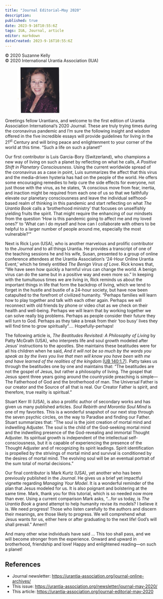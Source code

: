 ```yaml
---
title: "Journal Editorial—May 2020"
description: 
published: true
date: 2023-9-16T10:55:6Z
tags: IUA, Journal, article
editor: markdown
dateCreated: 2023-9-16T10:55:6Z
---
```


<p class="v-card v-sheet theme--light gray lighten-3 px-2">© 2020 Suzanne Kelly<br>© 2020 International Urantia Association (IUA)</p>

<figure id="Figure_1" class="image urantiapedia image-style-align-left">
<img src="../../../image/article/IUA_Journal/Suzanne-Kelly-recent-150x150.jpg">
</figure>

Greetings fellow Urantians, and welcome to the first edition of Urantia Association International’s 2020 Journal. These are truly trying times during the coronavirus pandemic and I’m sure the following insight and wisdom offered in the five incredible essays will provide guidelines for living in the 21<sup>st</sup> Century and will bring peace and enlightenment to your corner of the world at this time. “Such a life on such a planet!”

Our first contributor is Luis Garcia-Bory (Switzerland), who champions a new way of living on such a planet by reflecting on what he calls, _A Positive Shift in Planetary Consciousness_. Using the current worldwide spread of the coronavirus as a case in point, Luis summarizes the affect that this virus and the media-driven hysteria has had on the people of the world. He offers some encouraging remedies to help cure the side effects for everyone, not just those with the virus, as he states, “A conscious move from fear, inertia, and inaction might be required from each one of us so that we faithfully elevate our planetary consciousness and leave the individual selfhood-based realm of thinking in this pandemic and start reflecting on what _The Urantia Book_ calls a ‘brotherhood ministry’ that focuses on unselfishly yielding fruits the spirit. That might require the enhancing of our mindsets from the question ‘How is this pandemic going to affect me and my loved ones?’ to ‘What can I do myself and how can I collaborate with others to be helpful to a larger number of people around me, especially the most vulnerable?’”

Next is Rick Lyon (USA), who is another marvelous and prolific contributor to the _Journal_ and to all things Urantia. He provides a transcript of one of the teaching sessions he and his wife, Susan, presented to a group of online conference attendees at the Urantia Association’s ‘24-Hour Online Urantia Event,’ which he timely entitled _The Benign Virus of Love_. Rick knows that, “We have seen how quickly a harmful virus can change the world. A benign virus can do the same but in a positive way and even more so.” In keeping with the tumultuous times we are living in, Rick reminds us about the important things in life that form the backdrop of living, which we tend to forget in the hustle and bustle of a 24-hour society, but have now been catapulted to the forefront of civilized humanity. “Perhaps families will learn how to play together and talk with each other again. Perhaps we will reconnect with old friends by phone or video chat as we check on their health and well-being. Perhaps we will learn that by working together we can solve really big problems. Perhaps as people consider their future they will turn to God. Perhaps as they take a break from their ‘too busy’ lives they will find time to grow spiritually”.… Hopefully-perhaps!

The following article is, _The Beatitudes Revisited: A Philosophy of Living_ by Patty McGrath (USA), who interprets life and soul growth modeled after Jesus’ instructions to the apostles. She maintains these beatitudes were for all his children when he said, _And it will not be so much by the words you speak as by the lives you live that men will know you have been with me and have learned of the realities of the kingdom_ [[UB 140:1.7](/en/The_Urantia_Book/140#p1_7)]. Patty takes us through the beatitudes one by one and maintains that: “The beatitudes are not the gospel of Jesus, but rather a philosophy of living. The gospel that Jesus spent three years going around the countryside preaching is simple—The Fatherhood of God and the brotherhood of man. The Universal Father is our creator and the Source of all that is real. Our Creator Father is spirit, and therefore, true reality is spiritual.”

Stuart Kerr III (USA), is also a prolific author of secondary works and has given us many published articles. _Soul Rebirth and Morontia Soul Mind_ is one of my favorites. This is a wonderful snapshot of our next stop through the seven psychic circles, on the way to Paradise and finding our Father. Stuart summarizes that: “The soul is the joint creation of mortal mind and indwelling Adjuster. The soul is the child of the God-seeking mortal mind and the indwelling presence of the God-revealing and immortal Thought Adjuster. Its spiritual growth is independent of the intellectual self-consciousness, but it is capable of experiencing the presence of the Thought Adjuster and of recognizing its spirit leadings. Spirit identification is propelled by the strivings of mortal mind and survival is conditioned by the desires of mortal mind. The evolving soul will be an eventual portrait of the sum total of mortal decisions.”

Our final contributor is Mark Kurtz (USA), yet another who has been previously published in the _Journal_. He gives us a brief yet impactful vignette regarding _Managing Your Model_. It is a wonderful reminder of the plan that Jesus modeled for us. It is also poignant and bolstering at the same time. Mark, thank you for this tutorial, which is so needed now more than ever. Using a current comparison Mark asks, “…for us today, is _The Urantia Book_ a grand attempt to help humanity revise its models? I believe it is. We need progress! Those who listen carefully to the authors and discern their meanings, are those likely to progress. We will comprehend what Jesus wants for us, either here or after graduating to the next life! God’s will shall prevail.” Amen!!

And many other wise individuals have said … This too shall pass, and we will become stronger from the experience. Onward and upward in brotherhood, friendship and love! Happy and enlightened reading—on such a planet!

## References

- Journal newsletter: https://urantia-association.org/journal-online-archives/
- This issue: https://urantia-association.org/newsletter/journal-may-2020/
- This article: https://urantia-association.org/journal-editorial-may-2020